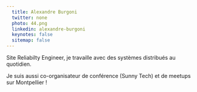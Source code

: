 ```yaml
---
  title: Alexandre Burgoni
  twitter: none
  photo: 44.png
  linkedin: alexandre-burgoni
  keynotes: false
  sitemap: false
---
```

Site Reliabilty Engineer, je travaille avec des systèmes distribués au quotidien.

Je suis aussi co-organisateur de conférence (Sunny Tech) et de meetups sur Montpellier !
